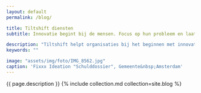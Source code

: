 ```yaml
---
layout: default
permalink: /blog/

title: Tiltshift diensten
subtitle: Innovatie begint bij de mensen. Focus op hun probleem en laat de techniek volgen. Dan ontstaat de oplossing.

description: "Tiltshift helpt organisaties bij het beginnen met innovatie. Met duidelijke methodes voor het opzetten van innovatielabs en innovatieprogramma's, het in kaart brengen van problemen en kansen, en het begeleiden en/of uitvoeren van innovatietrajecten."
keywords: ""

image: "assets/img/foto/IMG_8562.jpg"
caption: 'Fixxx Ideation "Schulddossier", Gemeente&nbsp;Amsterdam'
---
```

{{ page.description }}
{% include collection.md collection=site.blog %}
